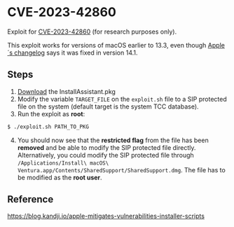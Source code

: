 # CVE-2023-42860
Exploit for [CVE-2023-42860](https://nvd.nist.gov/vuln/detail/CVE-2023-4863) (for research purposes only).

This exploit works for versions of macOS earlier to 13.3, even though [Apple´s changelog](https://support.apple.com/en-us/HT213984) says it was fixed in version 14.1.

## Steps
1. [Download](https://mrmacintosh.com/macos-ventura-13-full-installer-database-download-directly-from-apple/) the InstallAssistant.pkg
2. Modify the variable `TARGET_FILE` on the `exploit.sh` file to a SIP protected file on the system (default target is the system TCC database).
3. Run the exploit as **root**:
```sh
$ ./exploit.sh PATH_TO_PKG
```
4. You should now see that the **restricted flag** from the file has been **removed** and be able to modify the SIP protected file directly. Alternatively, you could modify the SIP protected file through `/Applications/Install\ macOS\ Ventura.app/Contents/SharedSupport/SharedSupport.dmg`. The file has to be modified as the **root user**.

## Reference
https://blog.kandji.io/apple-mitigates-vulnerabilities-installer-scripts
